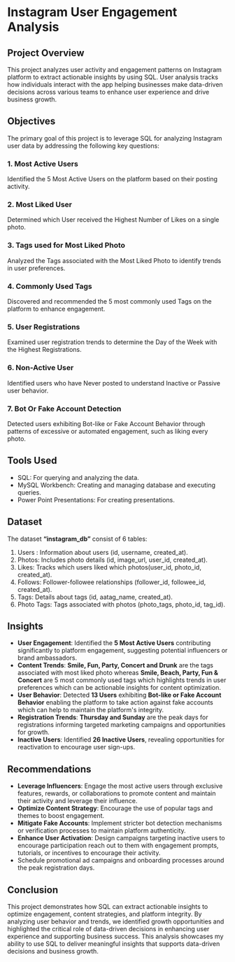 # Instagram User Engagement Analysis

## Project Overview 
This project analyzes user activity and engagement patterns on Instagram platform to extract actionable insights by using SQL. User analysis tracks how individuals interact with the app helping businesses make 
data-driven decisions across various teams to enhance user experience and drive business growth.

## Objectives 
The primary goal of this project is to leverage SQL for analyzing Instagram user data by addressing the following key questions:
### 1. Most Active Users 
Identified the 5 Most Active Users on the platform based on their posting activity.
### 2. Most Liked User
Determined which User received the Highest Number of Likes on a single photo.
### 3. Tags used for Most Liked Photo
Analyzed the Tags associated with the Most Liked Photo to identify trends in user preferences.
### 4. Commonly Used Tags 
Discovered and recommended the 5 most commonly used Tags on the platform to enhance engagement.
### 5. User Registrations
Examined user registration trends to determine the Day of the Week with the Highest Registrations.
### 6. Non-Active User 
Identified users who have Never posted to understand Inactive or Passive user behavior.
### 7. Bot Or Fake Account Detection 
Detected users exhibiting Bot-like or Fake Account Behavior through patterns of excessive or automated engagement, such as liking every photo.

## Tools Used 
- SQL: For querying and analyzing the data.
- MySQL Workbench: Creating and managing database and executing queries.
- Power Point Presentations: For creating presentations.

## Dataset 
The dataset **“instagram_db”** consist of 6 tables:
  1. Users : Information about users (id, username, created_at).             
  2. Photos: Includes photo details (id, image_url, user_id, created_at).
  3. Likes: Tracks which users liked which photos(user_id, photo_id, created_at).               
  4. Follows: Follower-followee relationships (follower_id, followee_id, created_at).                 
  5. Tags: Details about tags (id, aatag_name, created_at).
  6. Photo Tags: Tags associated with photos (photo_tags, photo_id, tag_id).

## Insights
- **User Engagement**: Identified the **5 Most Active Users** contributing significantly to platform engagement, suggesting potential influencers or brand ambassadors.
- **Content Trends**: **Smile, Fun, Party, Concert and Drunk** are the tags associated with most liked photo whereas **Smile, Beach, Party, Fun & Concert** are 5 most commonly used tags which highlights trends in 
    user preferences which can be actionable insights for content optimization.
- **User Behavior**: Detected **13 Users** exhibiting **Bot-like or Fake Account Behavior** enabling the platform to take action against fake accounts which can help to maintain the platform's integrity.
- **Registration Trends**: **Thursday and Sunday** are the peak days for registrations informing targeted marketing campaigns and opportunities for growth.
- **Inactive Users**: Identified **26 Inactive Users**, revealing opportunities for reactivation to encourage user sign-ups.

## Recommendations
- **Leverage Influencers**: Engage the most active users through exclusive features, rewards, or collaborations to promote content and maintain their activity and leverage their influence.
- **Optimize Content Strategy**: Encourage the use of popular tags and themes to boost engagement.
- **Mitigate Fake Accounts**: Implement stricter bot detection mechanisms or verification processes to maintain platform authenticity.
- **Enhance User Activation**: Design campaigns targeting inactive users to encourage participation reach out to them with engagement prompts, tutorials, or incentives to encourage their activity.
- Schedule promotional ad campaigns and onboarding processes around the peak registration days.

## Conclusion
This project demonstrates how SQL can extract actionable insights to optimize engagement, content strategies, and platform integrity. By analyzing user behavior and trends, we identified growth opportunities and highlighted the critical role of data-driven decisions in enhancing user experience and supporting business success. This analysis showcases my ability to use SQL to deliver meaningful insights that supports data-driven decisions and business growth. 












          
